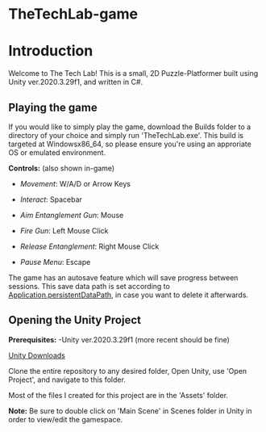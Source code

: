 # TheTechLab-game

# Introduction #

Welcome to The Tech Lab! This is a small, 2D Puzzle-Platformer built using Unity ver.2020.3.29f1, and written in C#. 

## Playing the game ## 

If you would like to simply play the game, download the Builds folder to a directory of your choice and simply run 'TheTechLab.exe'. This build is targeted at Windowsx86_64, so please ensure you're using an approriate OS or emulated environment. 

**Controls:** (also shown in-game)

- *Movement*: W/A/D or Arrow Keys

- *Interact*: Spacebar

- *Aim Entanglement Gun*: Mouse

- *Fire Gun*: Left Mouse Click

- *Release Entanglement*: Right Mouse Click

- *Pause Menu*: Escape

The game has an autosave feature which will save progress between sessions. This save data path is set according to [Application.persistentDataPath](https://docs.unity3d.com/ScriptReference/Application-persistentDataPath.html), in case you want to delete it afterwards. 

## Opening the Unity Project ## 

**Prerequisites:**
-Unity ver.2020.3.29f1 (more recent should be fine) 

[Unity Downloads](https://unity3d.com/get-unity/download)

Clone the entire repository to any desired folder,
Open Unity, use 'Open Project', and navigate to this folder. 

Most of the files I created for this project are in the 'Assets' folder.

**Note:** Be sure to double click on 'Main Scene' in Scenes folder in Unity in order to view/edit the gamespace.

